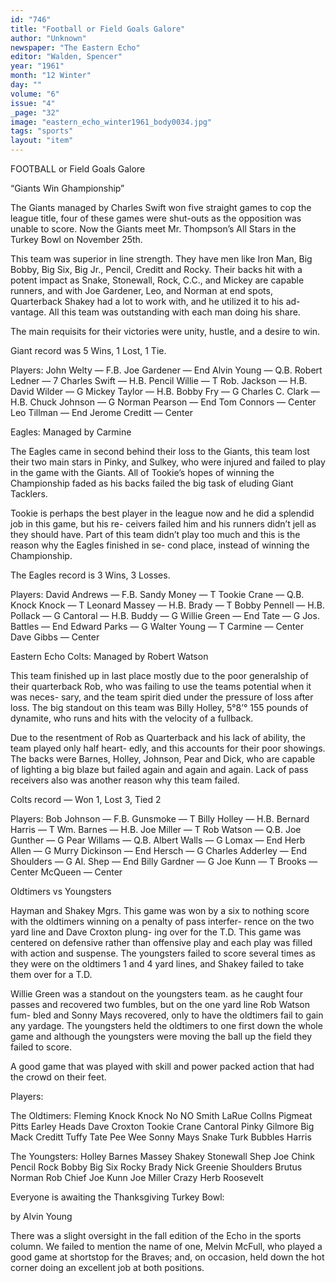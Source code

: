 ```yaml
---
id: "746"
title: "Football or Field Goals Galore"
author: "Unknown"
newspaper: "The Eastern Echo"
editor: "Walden, Spencer"
year: "1961"
month: "12 Winter"
day: ""
volume: "6"
issue: "4"
_page: "32"
image: "eastern_echo_winter1961_body0034.jpg"
tags: "sports"
layout: "item"
---
```

FOOTBALL
or
Field Goals Galore

“Giants Win Ghampionship”

The Giants managed by Charles Swift won five
straight games to cop the league title, four of these
games were shut-outs as the opposition was unable
to score. Now the Giants meet Mr. Thompson’s All
Stars in the Turkey Bowl on November 25th.

This team was superior in line strength. They have
men like Iron Man, Big Bobby, Big Six, Big Jr.,
Pencil, Creditt and Rocky. Their backs hit with a
potent impact as Snake, Stonewall, Rock, C.C., and
Mickey are capable runners, and with Joe Gardener,
Leo, and Norman at end spots, Quarterback Shakey
had a lot to work with, and he utilized it to his ad-
vantage. All this team was outstanding with each
man doing his share.

The main requisits for their victories were unity,
hustle, and a desire to win.

Giant record was 5 Wins, 1 Lost, 1 Tie.

Players:
John Welty       — F.B.    Joe Gardener — End
Alvin Young      — Q.B.    Robert Ledner  — 7
Charles Swift    — H.B.    Pencil Willie  — T
Rob. Jackson     — H.B.    David Wilder   — G
Mickey Taylor    — H.B.    Bobby Fry      — G
Charles C. Clark — H.B.    Chuck Johnson  — G
Norman Pearson   — End     Tom Connors    — Center
Leo Tillman      — End     Jerome Creditt — Center

Eagles: Managed by Carmine

The Eagles came in second behind their loss to the
Giants, this team lost their two main stars in Pinky,
and Sulkey, who were injured and failed to play in
the game with the Giants. All of Tookie’s hopes of
winning the Championship faded as his backs failed
the big task of eluding Giant Tacklers.

Tookie is perhaps the best player in the league now
and he did a splendid job in this game, but his re-
ceivers failed him and his runners didn’t jell as they
should have. Part of this team didn’t play too much
and this is the reason why the Eagles finished in se-
cond place, instead of winning the Championship.

The Eagles record is 3 Wins, 3 Losses.

Players:
David Andrews   — F.B.   Sandy Money  — T
Tookie Crane    — Q.B.   Knock Knock  — T
Leonard Massey  — H.B.   Brady        — T
Bobby Pennell   — H.B.   Pollack      — G
Cantoral        — H.B.   Buddy        — G
Willie Green    — End    Tate         — G
Jos. Battles    — End    Edward Parks — G
Walter Young     —  T    Carmine — Center
            Dave Gibbs — Center

Eastern Echo Colts: Managed by Robert Watson

This team finished up in last place mostly due to the
poor generalship of their quarterback Rob, who was
failing to use the teams potential when it was neces-
sary, and the team spirit died under the pressure
of loss after loss. The big standout on this team was
Billy Holley, 5°8’° 155 pounds of dynamite, who
runs and hits with the velocity of a fullback.

Due to the resentment of Rob as Quarterback and
his lack of ability, the team played only half heart-
edly, and this accounts for their poor showings.
The backs were Barnes, Holley, Johnson, Pear and
Dick, who are capable of lighting a big blaze but
failed again and again and again. Lack of pass
receivers also was another reason why this team
failed.

Colts record — Won 1, Lost 3, Tied 2

Players:
Bob Johnson      — F.B. Gunsmoke       — T
Billy Holley     — H.B. Bernard Harris — T
Wm. Barnes       — H.B. Joe Miller     — T
Rob Watson       — Q.B. Joe Gunther    — G
Pear Willams     — Q.B. Albert Walls   — G
Lomax            — End  Herb Allen     — G
Murry Dickinson  — End  Hersch         — G
Charles Adderley — End  Shoulders      — G
Al. Shep         — End  Billy Gardner  — G
Joe Kunn           — T  Brooks    — Center
           McQueen    — Center

Oldtimers vs Youngsters

Hayman and Shakey Mgrs.
This game was won by a six to nothing score with
the oldtimers winning on a penalty of pass interfer-
rence on the two yard line and Dave Croxton plung-
ing over for the T.D. This game was centered on
defensive rather than offensive play and each play
was filled with action and suspense. The youngsters
failed to score several times as they were on the
oldtimers 1 and 4 yard lines, and Shakey failed to
take them over for a T.D.

Willie Green was a standout on the youngsters
team. as he caught four passes and recovered two
fumbles, but on the one yard line Rob Watson fum-
bled and Sonny Mays recovered, only to have the
oldtimers fail to gain any yardage. The youngsters
held the oldtimers to one first down the whole game
and although the youngsters were moving the ball up
the field they failed to score.

A good game that was played with skill and power
packed action that had the crowd on their feet.

Players:

The Oldtimers:
Fleming
Knock Knock
No NO Smith
LaRue
Collns
Pigmeat
Pitts
Earley
Heads
Dave Croxton
Tookie Crane
Cantoral
Pinky
Gilmore
Big Mack
Creditt
Tuffy
Tate
Pee Wee
Sonny Mays
Snake
Turk
Bubbles Harris

The Youngsters:
Holley
Barnes
Massey
Shakey
Stonewall
Shep
Joe Chink
Pencil
Rock
Bobby
Big Six
Rocky
Brady
Nick
Greenie
Shoulders
Brutus
Norman
Rob
Chief
Joe Kunn
Joe Miller
Crazy Herb
Roosevelt

Everyone is awaiting the Thanksgiving Turkey
Bowl:

by Alvin Young

There was a slight oversight in the fall edition of
the Echo in the sports column. We failed to mention
the name of one, Melvin McFull, who played a good
game at shortstop for the Braves; and, on occasion,
held down the hot corner doing an excellent job at
both positions.
